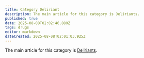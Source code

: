 ```yaml
---
title: Category Deliriant
description: The main article for this category is Deliriants.
published: true
date: 2025-08-08T02:02:46.880Z
tags: drugs
editor: markdown
dateCreated: 2025-08-08T02:01:03.925Z
---
```


The main article for this category is [Deliriants](/en/deliriants).